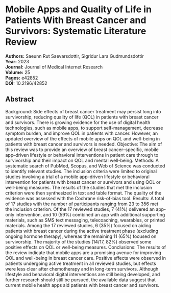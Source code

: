 # Mobile Apps and Quality of Life in Patients With Breast Cancer and Survivors: Systematic Literature Review

**Authors:** Saeunn Rut Saevarsdottir, Sigridur Lara Gudmundsdottir  
**Year:** 2023  
**Journal:** Journal of Medical Internet Research  
**Volume:** 25  
**Pages:** e42852  
**DOI:** 10.2196/42852  

## Abstract
Background: Side effects of breast cancer treatment may persist long into survivorship, reducing quality of life (QOL) in patients with breast cancer and survivors. There is growing evidence for the use of digital health technologies, such as mobile apps, to support self-management, decrease symptom burden, and improve QOL in patients with cancer. However, an updated overview of the effects of mobile apps on QOL and well-being in patients with breast cancer and survivors is needed.
Objective: The aim of this review was to provide an overview of breast cancer–specific, mobile app–driven lifestyle or behavioral interventions in patient care through to survivorship and their impact on QOL and mental well-being.
Methods: A systematic search of PubMed, Scopus, and Web of Science was conducted to identify relevant studies. The inclusion criteria were limited to original studies involving a trial of a mobile app–driven lifestyle or behavioral intervention for patients with breast cancer or survivors and using QOL or well-being measures. The results of the studies that met the inclusion criterion were then synthesized in text and table format. The quality of the evidence was assessed with the Cochrane risk-of-bias tool.
Results: A total of 17 studies with the number of participants ranging from 23 to 356 met the inclusion criterion. Of the 17 reviewed studies, 7 (41%) delivered an app-only intervention, and 10 (59%) combined an app with additional supporting materials, such as SMS text messaging, telecoaching, wearables, or printed materials. Among the 17 reviewed studies, 6 (35%) focused on aiding patients with breast cancer during the active treatment phase (excluding ongoing hormone therapy), whereas the remaining 11 (65%) focused on survivorship. The majority of the studies (14/17, 82%) observed some positive effects on QOL or well-being measures.
Conclusions: The results of the review indicate that mobile apps are a promising avenue for improving QOL and well-being in breast cancer care. Positive effects were observed in patients undergoing active treatment in all reviewed studies, but effects were less clear after chemotherapy and in long-term survivors. Although lifestyle and behavioral digital interventions are still being developed, and further research should still be pursued, the available data suggest that current mobile health apps aid patients with breast cancer and survivors.

